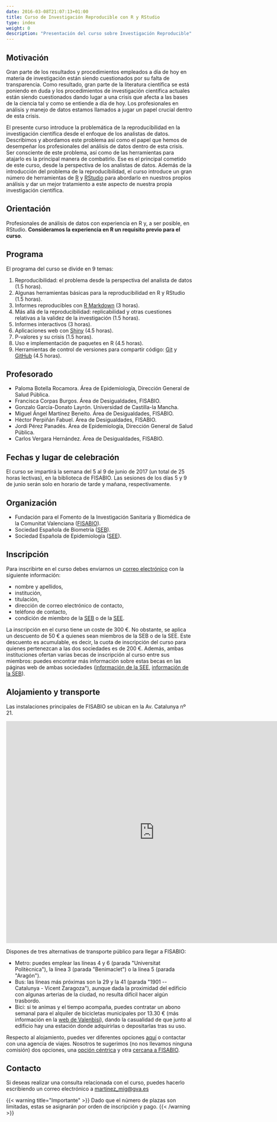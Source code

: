 ```yaml
---
date: 2016-03-08T21:07:13+01:00
title: Curso de Investigación Reproducible con R y RStudio
type: index
weight: 0
description: "Presentación del curso sobre Investigación Reproducible"
---
```


## Motivación
Gran parte de los resultados y procedimientos empleados a día de hoy en materia de investigación están siendo cuestionados por su falta de transparencia. Como resultado, gran parte de la literatura científica se está poniendo en duda y los procedimientos de investigación científica actuales están siendo cuestionados dando lugar a una crisis que afecta a las bases de la ciencia tal y como se entiende a día de hoy. Los profesionales en análisis y manejo de datos estamos llamados a jugar un papel crucial dentro de esta crisis.

El presente curso introduce la problemática de la reproducibilidad en la investigación científica desde el enfoque de los analistas de datos. Describimos y abordamos este problema así como el papel que hemos de desempeñar los profesionales del análisis de datos dentro de esta crisis. Ser consciente de este problema, así como de las herramientas para atajarlo es la principal manera de combatirlo. Ese es el principal cometido de este curso, desde la perspectiva de los analistas de datos. Además de la introducción del problema de la reproducibilidad, el curso introduce un gran número de herramientas de [R](https://www.r-project.org/) y [RStudio](https://www.rstudio.com/) para abordarlo en nuestros propios análisis y dar un mejor tratamiento a este aspecto de nuestra propia investigación científica.


## Orientación
Profesionales de análisis de datos con experiencia en R y, a ser posible, en RStudio. **Consideramos la experiencia en R un requisito previo para el curso**.

## Programa
El programa del curso se divide en 9 temas:

1. Reproducibilidad: el problema desde la perspectiva del analista de datos (1.5 horas).
2. Algunas herramientas básicas para la reproducibilidad en R y RStudio (1.5 horas).
3. Informes reproducibles con [R Markdown](http://rmarkdown.rstudio.com/) (3 horas).
4. Más allá de la reproducibilidad: replicabilidad y otras cuestiones relativas a la validez de la investigación  (1.5 horas).
5. Informes interactivos (3 horas).
6. Aplicaciones web con [Shiny](http://shiny.rstudio.com/)  (4.5 horas).
7. P-valores y su crisis (1.5 horas).
8. Uso e implementación de paquetes en R (4.5 horas).
9. Herramientas de control de versiones para compartir código: [Git](https://git-scm.com/) y [GitHub](https://github.com/) (4.5 horas).

## Profesorado

- Paloma Botella Rocamora. Área de Epidemiología, Dirección General de Salud Pública.
- Francisca Corpas Burgos. Área de Desigualdades, FISABIO.
- Gonzalo García-Donato Layrón. Universidad de Castilla-la Mancha.
- Miguel Ángel Martínez Beneito. Área de Desigualdades, FISABIO.
- Hèctor Perpiñán Fabuel. Área de Desigualdades, FISABIO.
- Jordi Pérez Panadés.  Área de Epidemiología, Dirección General de Salud Pública.
- Carlos Vergara Hernández. Área de Desigualdades, FISABIO.

## Fechas y lugar de celebración
El curso se impartirá la semana del 5 al 9 de junio de 2017 (un total de 25 horas lectivas), en la biblioteca de FISABIO. Las sesiones de los días 5 y 9 de junio serán solo en horario de tarde y mañana, respectivamente.

## Organización

- Fundación para el Fomento de la Investigación Sanitaria y Biomédica de la Comunitat Valenciana ([FISABIO](http://fisabio.san.gva.es/)).
- Sociedad Española de Biometría ([SEB](http://www.biometricsociety.net/)).
- Sociedad Española de Epidemiología ([SEE](http://www.seepidemiologia.es/)).

## Inscripción
Para inscribirte en el curso debes enviarnos un [correo electrónico](mailto:formacion_fisabio@gva.es) con la siguiente información:

- nombre y apellidos,
- institución,
- titulación,
- dirección de correo electrónico de contacto,
- teléfono de contacto,
- condición de miembro de la [SEB](http://www.biometricsociety.net/) o de la [SEE](http://www.seepidemiologia.es/).

La inscripción en el curso tiene un coste de 300 €. No obstante, se aplica un descuento de 50 € a quienes sean miembros de la SEB o de la SEE. Este descuento es acumulable, es decir, la cuota de inscripción del curso para quienes pertenezcan a las dos sociedades es de 200 €. Además, ambas instituciones ofertan varias becas de inscripción al curso entre sus miembros: puedes encontrar más información sobre estas becas en las páginas web de ambas sociedades ([información de la SEE](http://www.seepidemiologia.es/ver_noticia.php?idn=702), [información de la SEB](http://www.biometricsociety.net/2017/04/04/curso-investigacion-reproducible-con-r-y-r-studio/)).

## Alojamiento y transporte
Las instalaciones principales de FISABIO se ubican en la Av. Catalunya nº 21.

<iframe src="https://www.google.com/maps/embed?pb=!1m18!1m12!1m3!1d1539.7398934127164!2d-0.35372997178925647!3d39.48107953726467!2m3!1f0!2f0!3f0!3m2!1i1024!2i768!4f13.1!3m3!1m2!1s0xd60489ed0e14e31%3A0xb3fb664513c04fee!2sAv.+de+Catalunya%2C+21%2C+46020+Val%C3%A8ncia%2C+Valencia!5e0!3m2!1ses!2ses!4v1491914482988" width="800" height="600" frameborder="0" style="border:0" allowfullscreen></iframe>

Dispones de tres alternativas de transporte público para llegar a FISABIO:

- Metro: puedes emplear las líneas 4 y 6 (parada "Universitat Politècnica"), la línea 3 (parada "Benimaclet") o la línea 5 (parada "Aragón").
- Bus: las líneas más próximas son la 29 y la 41 (parada "1901 -- Catalunya - Vicent Zaragoza"), aunque dada la proximidad del edificio con algunas arterias de la ciudad, no resulta difícil hacer algún trasbordo.
- Bici: si te animas y el tiempo acompaña, puedes contratar un abono semanal para el alquiler de bicicletas municipales por 13.30 €  (más información en la [web de Valenbisi](http://cas.valenbisi.es/Abona-t-a-Valenbisi/Abonat-setmanal)), dando la casualidad de que junto al edificio hay una estación donde adquirirlas o depositarlas tras su uso.

Respecto al alojamiento, puedes ver diferentes opciones [aquí](http://shop.visitvalencia.com/es/alojamiento) o contactar con una agencia de viajes. Nosotros te sugerimos (no nos llevamos ninguna comisión) dos opciones, una [opción céntrica](http://www.dingdongplaces.com/en/hostels-valencia/) y otra [cercana a FISABIO](http://www.hotelolympiauniversidades.com/).

## Contacto
Si deseas realizar una consulta relacionada con el curso, puedes hacerlo escribiendo un correo electrónico a [martinez_mig@gva.es](mailto:martinez_mig@gva.es)

{{< warning title="Importante" >}}
Dado que el número de plazas son limitadas, estas se asignarán por orden de inscripción y pago.
{{< /warning >}}
